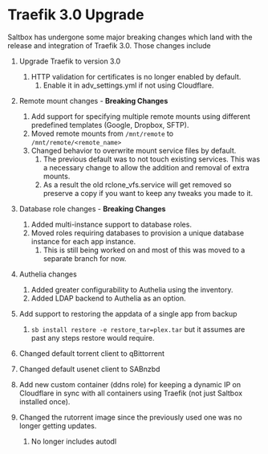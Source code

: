 # Traefik 3.0 Upgrade

Saltbox has undergone some major breaking changes which land with the release and integration of Traefik 3.0. Those changes include

1. Upgrade Traefik to version 3.0
    1. HTTP validation for certificates is no longer enabled by default.
        1. Enable it in adv_settings.yml if not using Cloudflare.
2. Remote mount changes - **Breaking Changes**
    1. Add support for specifying multiple remote mounts using different predefined templates (Google, Dropbox, SFTP).
    2. Moved remote mounts from `/mnt/remote` to `/mnt/remote/<remote_name>`
    3. Changed behavior to overwrite mount service files by default.
        1. The previous default was to not touch existing services. This was a necessary change to allow the addition and removal of extra mounts.
        2. As a result the old rclone_vfs.service will get removed so preserve a copy if you want to keep any tweaks you made to it.

3. Database role changes - **Breaking Changes**
    1. Added multi-instance support to database roles.
    2. Moved roles requiring databases to provision a unique database instance for each app instance.
        1. This is still being worked on and most of this was moved to a separate branch for now.
4. Authelia changes
    1. Added greater configurability to Authelia using the inventory.
    2. Added LDAP backend to Authelia as an option.

5. Add support to restoring the appdata of a single app from backup
    1. `sb install restore -e restore_tar=plex.tar` but it assumes are past any steps restore would require.
6. Changed default torrent client to qBittorrent
7. Changed default usenet client to SABnzbd
8. Add new custom container (ddns role) for keeping a dynamic IP on Cloudflare in sync with all containers using Traefik (not just Saltbox installed once).
9. Changed the rutorrent image since the previously used one was no longer getting updates.
    1. No longer includes autodl
